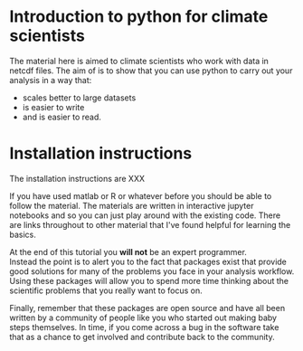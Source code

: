 # Introduction to python for climate scientists
The material here is aimed to climate scientists who work with data in netcdf files.
The aim of is to show that you can use python to carry out your analysis
in a way that:
* scales better to large datasets
* is easier to write
* and is easier to read.

# Installation instructions
The installation instructions are XXX

If you have used matlab or R or whatever before you should be able to follow
the material.  The materials are written in interactive jupyter notebooks
and so you can just play around with the existing code.  There are links
throughout to other material that I've found helpful for learning
the basics.

At the end of this tutorial you **will not** be an expert programmer.  
Instead the point is to alert you to the fact that packages
exist that provide good solutions for many of the problems you face in your analysis workflow.
Using these packages will allow you to spend more time thinking about the
scientific problems that you really want to focus on.

Finally, remember that these packages are open source and
have all been written by a community of people like you who started out making baby steps
themselves.  In time, if you come across a bug in the software take that as
 a chance to get involved and contribute back to the community.
